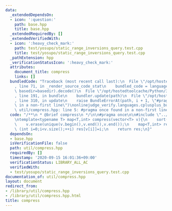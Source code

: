 ```yaml
---
data:
  _extendedDependsOn:
  - icon: ':question:'
    path: base.hpp
    title: base.hpp
  _extendedRequiredBy: []
  _extendedVerifiedWith:
  - icon: ':heavy_check_mark:'
    path: test/yosupo/static_range_inversions_query.test.cpp
    title: test/yosupo/static_range_inversions_query.test.cpp
  _pathExtension: hpp
  _verificationStatusIcon: ':heavy_check_mark:'
  attributes:
    document_title: compress
    links: []
  bundledCode: "Traceback (most recent call last):\n  File \"/opt/hostedtoolcache/Python/3.8.5/x64/lib/python3.8/site-packages/onlinejudge_verify/documentation/build.py\"\
    , line 71, in _render_source_code_stat\n    bundled_code = language.bundle(stat.path,\
    \ basedir=basedir).decode()\n  File \"/opt/hostedtoolcache/Python/3.8.5/x64/lib/python3.8/site-packages/onlinejudge_verify/languages/cplusplus.py\"\
    , line 191, in bundle\n    bundler.update(path)\n  File \"/opt/hostedtoolcache/Python/3.8.5/x64/lib/python3.8/site-packages/onlinejudge_verify/languages/cplusplus_bundle.py\"\
    , line 310, in update\n    raise BundleErrorAt(path, i + 1, \"#pragma once found\
    \ in a non-first line\")\nonlinejudge_verify.languages.cplusplus_bundle.BundleErrorAt:\
    \ util/compress.hpp: line 5: #pragma once found in a non-first line\n"
  code: "/**\n * @brief compress\n */\n\n#pragma once\n\n#include \"../base.hpp\"\n\
    \ntemplate<typename T> map<T,int> compress(vector<T> v){\n    sort(v.begin(),v.end());\n\
    \    v.erase(unique(v.begin(),v.end()),v.end());\n    map<T,int> res;\n    for\
    \ (int i=0;i<v.size();++i) res[v[i]]=i;\n    return res;\n}"
  dependsOn:
  - base.hpp
  isVerificationFile: false
  path: util/compress.hpp
  requiredBy: []
  timestamp: '2020-09-15 16:01:36+09:00'
  verificationStatus: LIBRARY_ALL_AC
  verifiedWith:
  - test/yosupo/static_range_inversions_query.test.cpp
documentation_of: util/compress.hpp
layout: document
redirect_from:
- /library/util/compress.hpp
- /library/util/compress.hpp.html
title: compress
---
```

